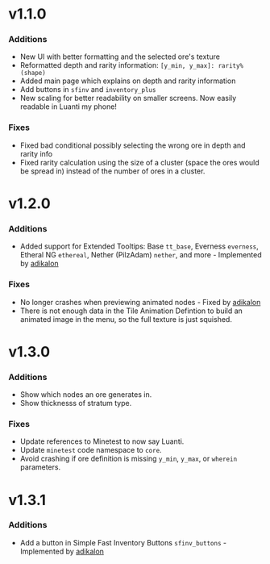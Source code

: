 # v1.1.0
### Additions
* New UI with better formatting and the selected ore's texture
* Reformatted depth and rarity information: `[y_min, y_max]: rarity%  (shape)`
* Added main page which explains on depth and rarity information
* Add buttons in `sfinv` and `inventory_plus`
* New scaling for better readability on smaller screens. Now easily readable in Luanti my phone!
### Fixes
* Fixed bad conditional possibly selecting the wrong ore in depth and rarity info
* Fixed rarity calculation using the size of a cluster (space the ores would be spread in) instead of the number of ores in a cluster.

# v1.2.0
### Additions
* Added support for Extended Tooltips: Base `tt_base`, Everness `everness`, Etheral NG `ethereal`, Nether (PilzAdam) `nether`, and more - Implemented by [adikalon](https://github.com/adikalon)
### Fixes
* No longer crashes when previewing animated nodes - Fixed by [adikalon](https://github.com/adikalon)
* There is not enough data in the Tile Animation Defintion to build an animated image in the menu, so the full texture is just squished.

# v1.3.0
### Additions
* Show which nodes an ore generates in. 
* Show thicknesss of stratum type.
### Fixes
* Update references to Minetest to now say Luanti.
* Update `minetest` code namespace to `core`.
* Avoid crashing if ore definition is missing `y_min`, `y_max`, or `wherein` parameters.

# v1.3.1
### Additions
* Add a button in Simple Fast Inventory Buttons `sfinv_buttons` - Implemented by [adikalon](https://github.com/adikalon)
